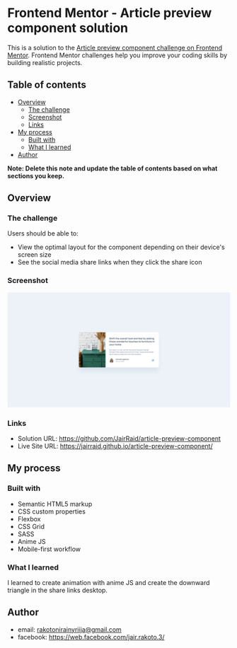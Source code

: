 # Frontend Mentor - Article preview component solution

This is a solution to the [Article preview component challenge on Frontend Mentor](https://www.frontendmentor.io/challenges/article-preview-component-dYBN_pYFT). Frontend Mentor challenges help you improve your coding skills by building realistic projects. 

## Table of contents

- [Overview](#overview)
  - [The challenge](#the-challenge)
  - [Screenshot](#screenshot)
  - [Links](#links)
- [My process](#my-process)
  - [Built with](#built-with)
  - [What I learned](#what-i-learned)
- [Author](#author)

**Note: Delete this note and update the table of contents based on what sections you keep.**

## Overview

### The challenge

Users should be able to:

- View the optimal layout for the component depending on their device's screen size
- See the social media share links when they click the share icon

### Screenshot

![](./screenshot.png)


### Links

- Solution URL: https://github.com/JairRaid/article-preview-component
- Live Site URL: https://jairraid.github.io/article-preview-component/

## My process

### Built with

- Semantic HTML5 markup
- CSS custom properties
- Flexbox
- CSS Grid
- SASS
- Anime JS
- Mobile-first workflow

### What I learned

I learned to create animation with anime JS and create the downward triangle in the share links desktop.

## Author

- email: rakotonirainyriija@gmail.com
- facebook: https://web.facebook.com/jair.rakoto.3/

